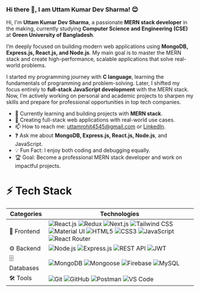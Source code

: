 ### Hi there 👋, I am Uttam Kumar Dev Sharma! 😊  

Hi, I'm **Uttam Kumar Dev Sharma**, a passionate **MERN stack developer** in the making, currently studying **Computer Science and Engineering (CSE)** at **Green University of Bangladesh**.  

I’m deeply focused on building modern web applications using **MongoDB, Express.js, React.js, and Node.js**. My main goal is to master the MERN stack and create high-performance, scalable applications that solve real-world problems.  

I started my programming journey with **C language**, learning the fundamentals of programming and problem-solving. Later, I shifted my focus entirely to **full-stack JavaScript development** with the MERN stack. Now, I’m actively working on personal and academic projects to sharpen my skills and prepare for professional opportunities in top tech companies.  

- 🌱 Currently learning and building projects with **MERN stack**.  
- 💼 Creating full-stack web applications with real-world use cases.  
- 📫 How to reach me: [uttamrohit4545@gmail.com](mailto:uttamrohit4545@gmail.com) or [LinkedIn](https://www.linkedin.com/in/uttamkds/).  
- ❓ Ask me about **MongoDB, Express.js, React.js, Node.js**, and JavaScript.  
- 💡 Fun Fact: I enjoy both coding and debugging equally.  
- 🏆 Goal: Become a professional MERN stack developer and work on impactful projects.

 # ⚡ Tech Stack

| Categories | Technologies |
|------------|----------------------------------------------------------------------------------------------------------------|
| 🚀 Frontend | ![React.js](https://img.shields.io/badge/React.js-20232A?style=flat-square&logo=react&logoColor=61DAFB) ![Redux](https://img.shields.io/badge/Redux-593D88?style=flat-square&logo=redux&logoColor=white) ![Next.js](https://img.shields.io/badge/Next.js-000000?style=flat-square&logo=nextdotjs&logoColor=white) ![Tailwind CSS](https://img.shields.io/badge/Tailwind_CSS-38B2AC?style=flat-square&logo=tailwind-css&logoColor=white) ![Material UI](https://img.shields.io/badge/Material_UI-007FFF?style=flat-square&logo=mui&logoColor=white) ![HTML5](https://img.shields.io/badge/HTML5-E34F26?style=flat-square&logo=html5&logoColor=white) ![CSS3](https://img.shields.io/badge/CSS3-1572B6?style=flat-square&logo=css3&logoColor=white) ![JavaScript](https://img.shields.io/badge/JavaScript_ES6+-323330?style=flat-square&logo=javascript&logoColor=F7DF1E) ![React Router](https://img.shields.io/badge/React_Router-CA4245?style=flat-square&logo=react-router&logoColor=white) |
| ⚙️ Backend | ![Node.js](https://img.shields.io/badge/Node.js-43853D?style=flat-square&logo=node.js&logoColor=white) ![Express.js](https://img.shields.io/badge/Express.js-404D59?style=flat-square&logo=express&logoColor=white) ![REST API](https://img.shields.io/badge/REST_API-005571?style=flat-square) ![JWT](https://img.shields.io/badge/JWT-f73f51?style=flat-square&logo=json-web-tokens&logoColor=white) |
| 🗄️ Databases | ![MongoDB](https://img.shields.io/badge/MongoDB-4EA94B?style=flat-square&logo=mongodb&logoColor=white) ![Mongoose](https://img.shields.io/badge/Mongoose-a03333?style=flat-square&logo=mongoose&logoColor=white) ![Firebase](https://img.shields.io/badge/Firebase-ffcb2b?style=flat-square&logo=firebase&logoColor=white) ![MySQL](https://img.shields.io/badge/MySQL-4479A1?style=flat-square&logo=mysql&logoColor=white) |
| 🛠️ Tools | ![Git](https://img.shields.io/badge/Git-E44C30?style=flat-square&logo=git&logoColor=white) ![GitHub](https://img.shields.io/badge/GitHub-100000?style=flat-square&logo=github&logoColor=white) ![Postman](https://img.shields.io/badge/Postman-FF6C37?style=flat-square&logo=postman&logoColor=white) ![VS Code](https://img.shields.io/badge/VS_Code-0078D4?style=flat-square&logo=visualstudiocode&logoColor=white) |

